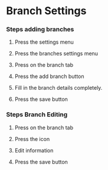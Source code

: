 # Branch Settings

### Steps adding branches





1. Press the settings menu
2. Press the branches settings menu
3. Press on the branch tab
4. Press the add branch button



1. Fill in the branch details completely.
2. Press the save button

### Steps Branch Editing





1. Press on the branch tab
2. Press the icon





1. Edit information
2. Press the save button
